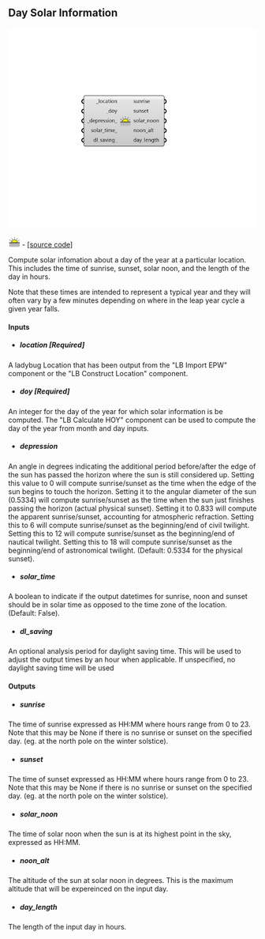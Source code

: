 ## Day Solar Information

![](../../images/components/Day_Solar_Information.png)

![](../../images/icons/Day_Solar_Information.png) - [[source code]](https://github.com/ladybug-tools/ladybug-grasshopper/blob/master/ladybug_grasshopper/src//LB%20Day%20Solar%20Information.py)


Compute solar infomation about a day of the year at a particular location. This includes the time of sunrise, sunset, solar noon, and the length of the day in hours. 

Note that these times are intended to represent a typical year and they will often vary by a few minutes depending on where in the leap year cycle a given year falls. 



#### Inputs
* ##### location [Required]
A ladybug Location that has been output from the "LB Import EPW" component or the "LB Construct Location" component. 
* ##### doy [Required]
An integer for the day of the year for which solar information is be computed. The "LB Calculate HOY" component can be used to compute the day of the year from month and day inputs. 
* ##### depression 
An angle in degrees indicating the additional period before/after the edge of the sun has passed the horizon where the sun is still considered up. Setting this value to 0 will compute sunrise/sunset as the time when the edge of the sun begins to touch the horizon. Setting it to the angular diameter of the sun (0.5334) will compute sunrise/sunset as the time when the sun just finishes passing the horizon (actual physical sunset). Setting it to 0.833 will compute the apparent sunrise/sunset, accounting for atmospheric refraction. Setting this to 6 will compute sunrise/sunset as the beginning/end of civil twilight. Setting this to 12 will compute sunrise/sunset as the beginning/end of nautical twilight. Setting this to 18 will compute sunrise/sunset as the beginning/end of astronomical twilight. (Default: 0.5334 for the physical sunset). 
* ##### solar_time 
A boolean to indicate if the output datetimes for sunrise, noon and sunset should be in solar time as opposed to the time zone of the location. (Default: False). 
* ##### dl_saving 
An optional analysis period for daylight saving time. This will be used to adjust the output times by an hour when applicable. If unspecified, no daylight saving time will be used 

#### Outputs
* ##### sunrise
The time of sunrise expressed as HH:MM where hours range from 0 to 23. Note that this may be None if there is no sunrise or sunset on the specified day. (eg. at the north pole on the winter solstice). 
* ##### sunset
The time of sunset expressed as HH:MM where hours range from 0 to 23. Note that this may be None if there is no sunrise or sunset on the specified day. (eg. at the north pole on the winter solstice). 
* ##### solar_noon
The time of solar noon when the sun is at its highest point in the sky, expressed as HH:MM. 
* ##### noon_alt
The altitude of the sun at solar noon in degrees. This is the maximum altitude that will be expereinced on the input day. 
* ##### day_length
The length of the input day in hours. 